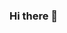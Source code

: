 ### Hi there 👋

<!--
**flipperzero-xfw-ports/flipperzero-xfw-ports** is a ✨ _special_ ✨ repository because its `README.md` (this file) appears on your GitHub profile.

This account is dedicated to porting flipperzero apps to the flipper extreme firmware
